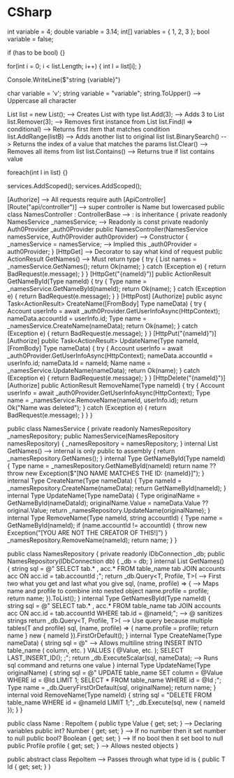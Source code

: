 # CSharp

<!-- SECTION Basics -->
  int variable = 4;
  double variable = 3.14;
  int[] variables = { 1, 2, 3 };
  bool variable = false;

  if (has to be bool)
  {}

  for(int i = 0; i < list.Length; i++)
  {
    int l = list[i];
  }

  Console.WriteLine($"string {variable}")

<!-- SECTION String Methods -->
  char variable = 'v';
  string variable = "variable";
  string.ToUpper() --> Uppercase all character

<!-- SECTION List Methods -->
  List<T> list = new List<T>(); --> Creates List with type
  list.Add(3); --> Adds 3 to List
  list.Remover(3); --> Removes first instance from List
  list.Find(l => conditional) --> Returns first item that matches condition
  list.AddRange(listB) --> Adds another list to original list
  list.BinarySearch() --> Returns the index of a value that matches the params
  list.Clear() --> Removes all items from list
  list.Contains() --> Returns true if list contains value

  foreach(int l in list)
  {}

<!-- SECTION Startup -->
  services.AddScoped<NamesRepository>();
  services.AddScoped<NamesService>();

<!-- SECTION Controller -->
  [Authorize] --> All requests require auth
  [ApiController]
  [Route("api/controller")] --> super controller is Name but lowercased
  public class NamesController : ControllerBase --> : is inheritance
  {
    private readonly NamesService _namesService; --> Readonly is const
    private readonly Auth0Provider _auth0Provider
    public NamesController(NamesService namesService, Auth0Provider auth0provider) --> Constructor
    {
      _namesService = namesService; --> Implied this
      _auth0Provider = auth0Provider;
    }
    [HttpGet] --> Decorator to say what kind of request
    public ActionResult<List> GetNames() --> Must return type
    {
      try
      {
        List<T> names = _namesService.GetNames();
        return Ok(name);
      }
      catch (Exception e)
      {
        return BadRequest(e.message);
      }
    }
    [HttpGet("{nameId}")]
    public ActionResult<T> GetNameById(Type nameId)
    {
      try
      {
        Type name = _namesService.GetNameById(nameId);
        return Ok(name);
      }
      catch (Exception e)
      {
        return BadRequest(e.message);
      }
    }
    [HttpPost]
    [Authorize]
    public async Task<ActionResult<T>> CreateName([FromBody] Type nameData)
    {
      try
      {
        Account userInfo = await _auth0Provider.GetUserInfoAsync<Account>(HttpContext);
        nameData.accountId = userInfo.id;
        Type name = _namesService.CreateName(nameData);
        return Ok(name);
      }
      catch (Exception e)
      {
        return BadRequest(e.message);
      }
    }
    [HttpPut("{nameId}")]
    [Authorize]
    public Task<ActionResult<T>> UpdateName(Type nameId, [FromBody] Type nameData)
    {
      try
      {
        Account userInfo = await _auth0Provider.GetUserInfoAsync<Account>(HttpContext);
        nameData.accountId = userInfo.id;
        nameData.Id = nameId;
        Name name = _namesService.UpdateName(nameData);
        return Ok(name);
      }
      catch (Exception e)
      {
        return BadRequest(e.message);
      }
    }
    [HttpDelete("{nameId}")]
    [Authorize]
    public ActionResult<string> RemoveName(Type nameId)
    {
      try
      {
        Account userInfo = await _auth0Provider.GetUserInfoAsync<Account>(HttpContext);
        Type name = _namesService.RemoveName(nameId, userInfo.id);
        return Ok("Name was deleted");
      }
      catch (Exception e)
      {
        return BadRequest(e.message);
      }
    }
  }

<!-- SECTION Service -->
  public class NamesService
  {
    private readonly NamesRepository _namesRepository;
    public NamesService(NamesRepository namesRepository)
    {
      _namesRepository = namesRepository;
    }
    internal List<T> GetNames() --> internal is only public to assembly
    {
      return _namesRepository.GetNames();
    }
    internal Type GetNameById(Type nameId)
    {
      Type name = _namesRepository.GetNameById(nameId)
      return name ?? throw new Exception($"[NO NAME MATCHES THE ID: {nameId}]");
    }
    internal Type CreateName(Type nameData)
    {
      Type nameId = _namesRepository.CreateName(nameData);
      return GetNameById(nameId);
    }
    internal Type UpdateName(Type nameData)
    {
      Type originalName = GetNameById(nameDataId);
      originalName.Value = nameData.Value ?? original.Value;
      return _namesRepository.UpdateName(originalName);
    }
    internal Type RemoveName(Type nameId, string accountId)
    {
      Type name = GetNameById(nameId);
      if (name.accountId != accountId)
      {
        throw new Exception("[YOU ARE NOT THE CREATOR OF THIS!]")
      }
      _namesRepository.RemoveName(nameId);
      return name;
    }
  }

<!-- SECTION Repository -->
  public class NamesRepository
  {
    private readonly IDbConnection _db;
    public NamesRepository(IDbConnection db)
    {
      _db = db;
    }
    internal List<T> GetNames()
    {
      string sql = @"
      SELECT tab.* , acc.*
      FROM table_name tab
      JOIN accounts acc ON acc.id = tab.accountId
      ;";
      return _db.Query<T, Profile, T>( --> First two what you get and last what you give
      sql,
      (name, profile) => { --> Maps name and profile to combine into nested object
        name.profile = profile;
        return name;
      }).ToList();
    }
    internal Type GetNamesById(Type nameId)
    {
      string sql = @"
      SELECT tab.* , acc.*
      FROM table_name tab
      JOIN accounts acc ON acc.id = tab.accountId
      WHERE tab.id = @nameId;"; --> @ sanitizes strings
      return _db.Query<T, Profile, T>( --> Use query because multiple tables(T and profile)
        sql, 
        (name, profile) => {
          name.profile = profile;
          return name
        }
        new { nameId }).FirstOrDefault();
    }
    internal Type CreateName(Type nameData)
    {
      string sql = @" --> Allows multiline string
      INSERT INTO table_name ( column, etc. )
      VALUES ( @Value, etc. );
      SELECT LAST_INSERT_ID();
      ;";
      return _db.ExecuteScalar<T>(sql, nameData); --> Runs sql command and returns one value
    }
    internal Type UpdateName(Type originalName)
    {
      string sql = @"
      UPDATE table_name SET
      column = @Value
      WHERE id = @Id LIMIT 1;
      SELECT * FROM table_name WHERE id = @Id
      ;";
      Type name = _db.QueryFirstOrDefault(sql, originalName);
      return name;
    }
    internal void RemoveName(Type nameId)
    {
      string sql = "DELETE FROM table_name WHERE id = @nameId LIMIT 1;";
      _db.Execute(sql, new { nameId });
    }
  }

<!-- SECTION Model -->
  public class Name : RepoItem<int>
  {
    public type Value { get; set; } --> Declaring variables
    public int? Number { get; set; } --> If no number then it set number to null
    public bool? Boolean { get; set; } --> If no bool then it set bool to null
    public Profile profile { get; set; } --> Allows nested objects
  }

  public abstract class RepoItem<T> --> Passes through what type id is
  {
    public T Id { get; set; }
  }